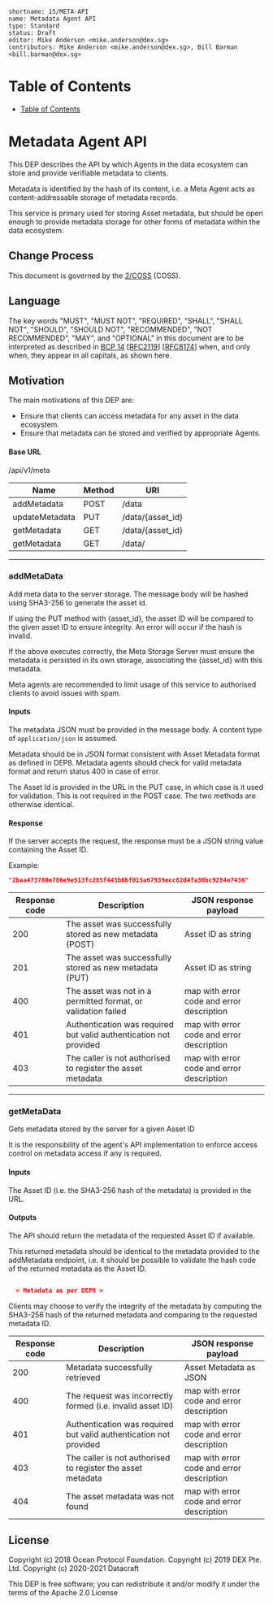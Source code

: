 ```
shortname: 15/META-API
name: Metadata Agent API
type: Standard
status: Draft
editor: Mike Anderson <mike.anderson@dex.sg>
contributors: Mike Anderson <mike.anderson@dex.sg>, Bill Barman <bill.barman@dex.sg>
```


Table of Contents
=================

   * [Table of Contents](#table-of-contents)


# Metadata Agent API

This DEP describes the API by which Agents in the data ecosystem can store and provide verifiable metadata to clients.

Metadata is identified by the hash of its content, i.e. a Meta Agent acts as content-addressable storage of metadata records.

This service is primary used for storing Asset metadata, but should be open enough to provide metadata storage for other forms of metadata within the data ecosystem.

## Change Process

This document is governed by the [2/COSS](../2/README.md) (COSS).

## Language

The key words "MUST", "MUST NOT", "REQUIRED", "SHALL", "SHALL NOT", "SHOULD", "SHOULD NOT", "RECOMMENDED", "NOT RECOMMENDED", "MAY", and "OPTIONAL" in this document are to be interpreted as described in [BCP 14](https://tools.ietf.org/html/bcp14) \[[RFC2119](https://tools.ietf.org/html/rfc2119)\] \[[RFC8174](https://tools.ietf.org/html/rfc8174)\] when, and only when, they appear in all capitals, as shown here.


## Motivation

The main motivations of this DEP are:

* Ensure that clients can access metadata for any asset in the data ecosystem.
* Ensure that metadata can be stored and verified by appropriate Agents.


#### Base URL

/api/v1/meta

| Name             | Method | URI                          |
|------------------|--------|------------------------------|
| addMetadata      | POST   | /data                        |
| updateMetadata      | PUT    | /data/{asset_id}             |
| getMetadata      | GET    | /data/{asset_id}             |
| getMetadata      | GET    | /data/                       |


-------------------------------------------------------------------------------
### addMetaData

Add meta data to the server storage. The message body will be hashed using SHA3-256 to
generate the asset id.

If using the PUT method with {asset_id}, the asset ID will be compared to the given asset ID to ensure integrity. An error will occur if the hash is invalid.

If the above executes correctly, the Meta Storage Server must ensure the metadata is persisted in its own storage, associating the {asset_id} with this metadata.

Meta agents are recommended to limit usage of this service to authorised clients to avoid issues with spam.



#### Inputs

The metadata JSON must be provided in the message body. A content type of `application/json` is assumed.

Metadata should be in JSON format consistent with Asset Metadata format as defined in DEP8. Metadata agents should
check for valid metadata format and return status 400 in case of error.

The Asset Id is provided in the URL in the PUT case, in which case is it used for validation. This is not required in the POST case. The two methods are otherwise identical.


#### Response

If the server accepts the request, the response must be a JSON string value containing the Asset ID.

Example:


```json
"2baa473780e786e9e513fc285f443b6bf015a67939ecc82d4fa30bc9284e7436"
```

| Response code | Description                                                                    | JSON response payload                     |
|---------------|--------------------------------------------------------------------------------|-------------------------------------------|
|           200 | The asset was successfully stored as new metadata (POST)                       | Asset ID as string                        |
|           201 | The asset was successfully stored as new metadata (PUT)                        | Asset ID as string                        |
|           400 | The asset was not in a permitted format, or validation failed                  | map with error code and error description |
|           401 | Authentication was required but valid authentication not provided              | map with error code and error description |
|           403 | The caller is not authorised to register the asset metadata                    | map with error code and error description |


-------------------------------------------------------------------------------
### getMetaData

Gets metadata stored by the server for a given Asset ID

It is the responsibility of the agent's API implementation to enforce access control on metadata access if any is required.


#### Inputs

The Asset ID (i.e. the SHA3-256 hash of the metadata) is provided in the URL.

#### Outputs

The API should return the metadata of the requested Asset ID if available.

This returned metadata should be identical to the metadata provided to the addMetadata endpoint, i.e. it should be possible to validate the hash code of the returned metadata as the Asset ID.

```json

  < Metadata as per DEP8 >

```

Clients may choose to verify the integrity of the metadata by computing the SHA3-256 hash of the returned metadata and comparing to
the requested metadata ID.


| Response code | Description                                                                    | JSON response payload                     |
|---------------|--------------------------------------------------------------------------------|-------------------------------------------|
|           200 | Metadata successfully retrieved                                                | Asset Metadata as JSON                    |
|           400 | The request was incorrectly formed (i.e. invalid asset ID)                     | map with error code and error description |
|           401 | Authentication was required but valid authentication not provided              | map with error code and error description |
|           403 | The caller is not authorised to register the asset metadata                    | map with error code and error description |
|           404 | The asset metadata was not found                                               | map with error code and error description |

## License

Copyright (c) 2018 Ocean Protocol Foundation.
Copyright (c) 2019 DEX Pte. Ltd.
Copyright (c) 2020-2021 Datacraft

This DEP is free software; you can redistribute it and/or modify it under the terms of the Apache 2.0 License
